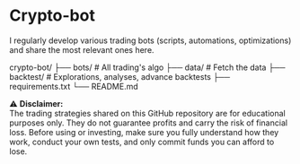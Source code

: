 # Crypto-bot

I regularly develop various trading bots (scripts, automations, optimizations) and share the most relevant ones here.


crypto-bot/
├── bots/                            # All trading's algo
├── data/                            # Fetch the data
├── backtest/                        # Explorations, analyses, advance backtests 
├── requirements.txt
└── README.md


⚠️ **Disclaimer:**  
The trading strategies shared on this GitHub repository are for educational purposes only. They do not guarantee profits and carry the risk of financial loss. Before using or investing, make sure you fully understand how they work, conduct your own tests, and only commit funds you can afford to lose.
